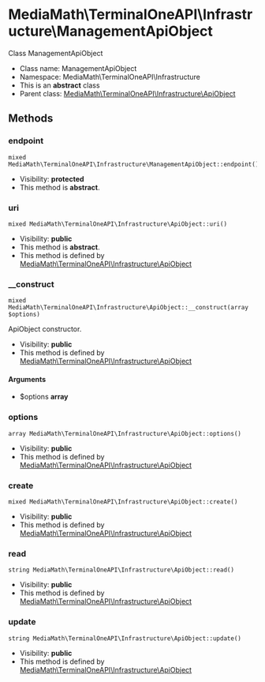 MediaMath\TerminalOneAPI\Infrastructure\ManagementApiObject
===============

Class ManagementApiObject




* Class name: ManagementApiObject
* Namespace: MediaMath\TerminalOneAPI\Infrastructure
* This is an **abstract** class
* Parent class: [MediaMath\TerminalOneAPI\Infrastructure\ApiObject](MediaMath-TerminalOneAPI-Infrastructure-ApiObject.md)







Methods
-------


### endpoint

    mixed MediaMath\TerminalOneAPI\Infrastructure\ManagementApiObject::endpoint()





* Visibility: **protected**
* This method is **abstract**.




### uri

    mixed MediaMath\TerminalOneAPI\Infrastructure\ApiObject::uri()





* Visibility: **public**
* This method is **abstract**.
* This method is defined by [MediaMath\TerminalOneAPI\Infrastructure\ApiObject](MediaMath-TerminalOneAPI-Infrastructure-ApiObject.md)




### __construct

    mixed MediaMath\TerminalOneAPI\Infrastructure\ApiObject::__construct(array $options)

ApiObject constructor.



* Visibility: **public**
* This method is defined by [MediaMath\TerminalOneAPI\Infrastructure\ApiObject](MediaMath-TerminalOneAPI-Infrastructure-ApiObject.md)


#### Arguments
* $options **array**



### options

    array MediaMath\TerminalOneAPI\Infrastructure\ApiObject::options()





* Visibility: **public**
* This method is defined by [MediaMath\TerminalOneAPI\Infrastructure\ApiObject](MediaMath-TerminalOneAPI-Infrastructure-ApiObject.md)




### create

    mixed MediaMath\TerminalOneAPI\Infrastructure\ApiObject::create()





* Visibility: **public**
* This method is defined by [MediaMath\TerminalOneAPI\Infrastructure\ApiObject](MediaMath-TerminalOneAPI-Infrastructure-ApiObject.md)




### read

    string MediaMath\TerminalOneAPI\Infrastructure\ApiObject::read()





* Visibility: **public**
* This method is defined by [MediaMath\TerminalOneAPI\Infrastructure\ApiObject](MediaMath-TerminalOneAPI-Infrastructure-ApiObject.md)




### update

    string MediaMath\TerminalOneAPI\Infrastructure\ApiObject::update()





* Visibility: **public**
* This method is defined by [MediaMath\TerminalOneAPI\Infrastructure\ApiObject](MediaMath-TerminalOneAPI-Infrastructure-ApiObject.md)



